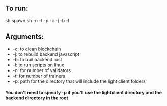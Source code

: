 ## To run:

sh spawn.sh -n <number of validators> -t <number of trainers> -p <path of output lightclients directory> -c -j -b -l

## Arguments:
- -c: to clean blockchain
- -j: to rebuild backend javascript
- -b: to buil backend rust
- -l: to run scripts on linux
- -n: for number of validators
- -t: for number of trainers
- -p: path for the directory that will include the light client folders

#### You don't need to specify -p if you'll use the lightclient directory and the backend directory in the root